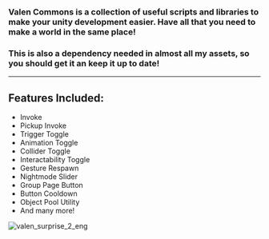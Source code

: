 ### Valen Commons is a collection of useful scripts and libraries to make your unity development easier. Have all that you need to make a world in the same place!
### This is also a dependency needed in almost all my assets, so you should get it an keep it up to date!
---
## Features Included:
- Invoke
- Pickup Invoke
- Trigger Toggle
- Animation Toggle
- Collider Toggle
- Interactability Toggle
- Gesture Respawn
- Nightmode Slider
- Group Page Button
- Button Cooldown
- Object Pool Utility
- And many more!

![valen_surprise_2_eng](https://github.com/user-attachments/assets/311a9763-c1a4-4a3f-810e-c687a00bb83d)